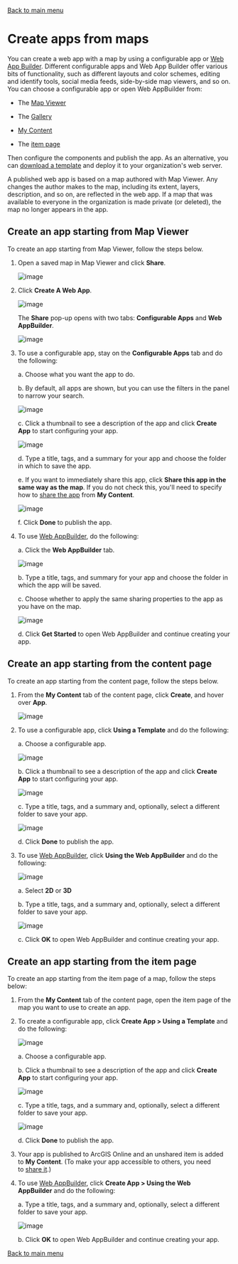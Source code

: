 [Back to main menu](../index.md)  

Create apps from maps
=====================

You can create a web app with a map by using a configurable app or [Web
App Builder](http://links.esri.com/WEBAPPBUILDER). Different
configurable apps and Web App Builder offer various bits of
functionality, such as different layouts and color schemes, editing and
identify tools, social media feeds, side-by-side map viewers, and so on.
You can choose a configurable app or open Web AppBuilder from: 

-   The [Map
    Viewer](http://doc.arcgis.com/en/arcgis-online/create-maps/create-map-apps.htm#ESRI_SECTION1_0A0E43463F304E60B556A670D1CCB6C1)

-   The [Gallery](http://doc.arcgis.com/en/arcgis-online/create-maps/create-map-apps.htm#ESRI_SECTION1_1308883F68B54B34B2DC6E9461874458)

-   [My
    Content](http://doc.arcgis.com/en/arcgis-online/create-maps/create-map-apps.htm#ESRI_SECTION1_7E1F85B1D480416692F6A9E8EB8F1ED5)

-   The [item
    page](http://doc.arcgis.com/en/arcgis-online/create-maps/create-map-apps.htm#ESRI_SECTION1_218B17C716B845F284D12271209D0088)

Then configure the components and publish the app. As an alternative,
you can [download a
template](http://doc.arcgis.com/en/arcgis-online/create-maps/download-app-templates.htm) and
deploy it to your organization\'s web server.

A published web app is based on a map authored with Map Viewer. Any
changes the author makes to the map, including its extent, layers,
description, and so on, are reflected in the web app. If a map that was
available to everyone in the organization is made private (or deleted),
the map no longer appears in the app.

Create an app starting from Map Viewer
--------------------------------------

To create an app starting from Map Viewer, follow the steps below.

1.  Open a saved map in Map Viewer and click **Share**.

    ![image](How_to_Create_a_Web_App/media/image1.png)    
    

2.  Click **Create A Web App**.

    ![image](How_to_Create_a_Web_App/media/image2.png)    
    

    The **Share** pop-up opens with two tabs: **Configurable
    Apps** and **Web AppBuilder**.

    ![image](How_to_Create_a_Web_App/media/image3.png)    
        

3.  To use a configurable app, stay on the **Configurable Apps** tab and
        do the following:

    a.  Choose what you want the app to do.

    b.  By default, all apps are shown, but you can use the filters in
        the panel to narrow your search.

    ![image](How_to_Create_a_Web_App/media/image4.png)    
    

    c.  Click a thumbnail to see a description of the app and click **Create
    App** to start configuring your app.

    ![image](How_to_Create_a_Web_App/media/image5.png)    
    

    d.  Type a title, tags, and a summary for your app and choose the folder
        in which to save the app.

    e.  If you want to immediately share this app, click **Share this app in
        the same way as the map**. If you do not check this, you\'ll need to
        specify how to [share the
        app](http://doc.arcgis.com/en/arcgis-online/share-maps/share-items.htm) from **My
        Content**.

    ![image](How_to_Create_a_Web_App/media/image6.png)    
    

    f.  Click **Done** to publish the app.

<!-- -->

4.  To use [Web AppBuilder](http://links.esri.com/WEBAPPBUILDER), do the
    following:

    a.  Click the **Web AppBuilder** tab.

    ![image](How_to_Create_a_Web_App/media/image7.png)    
    

    b.  Type a title, tags, and summary for your app and choose the folder
        in which the app will be saved.

    c.  Choose whether to apply the same sharing properties to the app as
        you have on the map.

    ![image](How_to_Create_a_Web_App/media/image7.png)    
    

    d.  Click **Get Started** to open Web AppBuilder and continue creating
        your app.

Create an app starting from the content page
--------------------------------------------

To create an app starting from the content page, follow the steps below.

1.  From the **My Content** tab of the content page, click **Create**,
    and hover over **App**.

    ![image](How_to_Create_a_Web_App/media/image8.png)    
    

2.  To use a configurable app, click **Using a Template** and do the
    following:

    a.  Choose a configurable app.

    ![image](How_to_Create_a_Web_App/media/image9.png)    
    

    b.  Click a thumbnail to see a description of the app and click **Create
        App** to start configuring your app.

    ![image](How_to_Create_a_Web_App/media/image10.png)    
    

    c.  Type a title, tags, and a summary and, optionally, select a
        different folder to save your app.

    ![image](How_to_Create_a_Web_App/media/image11.png)    
    

    d.  Click **Done** to publish the app.

<!-- -->

3.  To use [Web AppBuilder](http://links.esri.com/WEBAPPBUILDER),
    click **Using the Web AppBuilder** and do the following:

    ![image](How_to_Create_a_Web_App/media/image8.png)    
    

    a.  Select **2D** or **3D**

    b.  Type a title, tags, and a summary and, optionally, select a
        different folder to save your app.

    ![image](How_to_Create_a_Web_App/media/image12.png)    
    

    c.  Click **OK** to open Web AppBuilder and continue creating your app.

Create an app starting from the item page
-----------------------------------------

To create an app starting from the item page of a map, follow the steps
below:

1.  From the **My Content** tab of the content page, open the item page
    of the map you want to use to create an app.

2.  To create a configurable app, click **Create App \> Using a
    Template** and do the following:

    ![image](How_to_Create_a_Web_App/media/image13.png)    
    

    a.  Choose a configurable app.

    b.  Click a thumbnail to see a description of the app and click **Create
        App** to start configuring your app.

    ![image](How_to_Create_a_Web_App/media/image10.png)    
    

    c.  Type a title, tags, and a summary and, optionally, select a
        different folder to save your app.

    ![image](How_to_Create_a_Web_App/media/image14.png)    
    

    d.  Click **Done** to publish the app.

<!-- -->

3.  Your app is published to ArcGIS Online and an
    unshared item is added to **My Content**. (To make your app
    accessible to others, you need to [share
    it](http://doc.arcgis.com/en/arcgis-online/share-maps/share-items.htm).)

4.  To use [Web AppBuilder](http://links.esri.com/WEBAPPBUILDER),
    click **Create App \> Using the Web AppBuilder** and do the
    following:

    a.  Type a title, tags, and a summary and, optionally, select a
        different folder to save your app.

    ![image](How_to_Create_a_Web_App/media/image15.png)    
    

    b.  Click **OK** to open Web AppBuilder and continue creating your app.

[Back to main menu](../index.md)  
